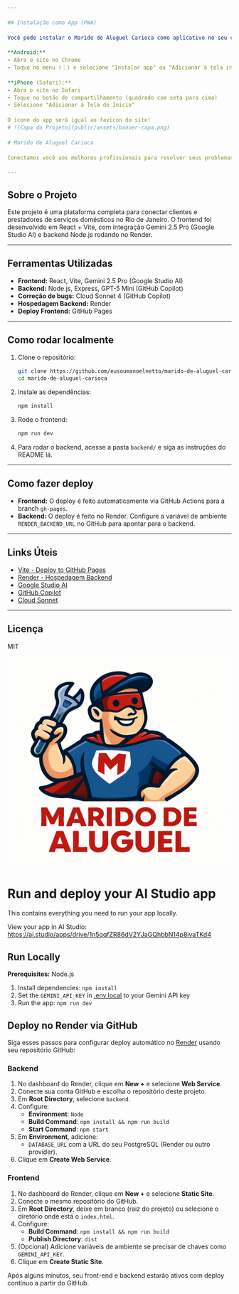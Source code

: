 ```yaml
---

## Instalação como App (PWA)

Você pode instalar o Marido de Aluguel Carioca como aplicativo no seu celular Android ou iPhone:

**Android:**
- Abra o site no Chrome
- Toque no menu (⋮) e selecione "Instalar app" ou "Adicionar à tela inicial"

**iPhone (Safari):**
- Abra o site no Safari
- Toque no botão de compartilhamento (quadrado com seta para cima)
- Selecione "Adicionar à Tela de Início"

O ícone do app será igual ao favicon do site!
# ![Capa do Projeto](public/assets/banner-capa.png)

# Marido de Aluguel Carioca

Conectamos você aos melhores profissionais para resolver seus problemas domésticos.

---
```


## Sobre o Projeto

Este projeto é uma plataforma completa para conectar clientes e prestadores de serviços domésticos no Rio de Janeiro. O frontend foi desenvolvido em React + Vite, com integração Gemini 2.5 Pro (Google Studio AI) e backend Node.js rodando no Render.

---

## Ferramentas Utilizadas

- **Frontend:** React, Vite, Gemini 2.5 Pro (Google Studio AI)
- **Backend:** Node.js, Express, GPT-5 Mini (GitHub Copilot)
- **Correção de bugs:** Cloud Sonnet 4 (GitHub Copilot)
- **Hospedagem Backend:** Render
- **Deploy Frontend:** GitHub Pages

---

## Como rodar localmente

1. Clone o repositório:
   ```bash
   git clone https://github.com/eusoumanoelnetto/marido-de-aluguel-carioca.git
   cd marido-de-aluguel-carioca
   ```
2. Instale as dependências:
   ```bash
   npm install
   ```
3. Rode o frontend:
   ```bash
   npm run dev
   ```
4. Para rodar o backend, acesse a pasta `backend/` e siga as instruções do README lá.

---

## Como fazer deploy

- **Frontend:** O deploy é feito automaticamente via GitHub Actions para a branch `gh-pages`.
- **Backend:** O deploy é feito no Render. Configure a variável de ambiente `RENDER_BACKEND_URL` no GitHub para apontar para o backend.

---

## Links Úteis

- [Vite - Deploy to GitHub Pages](https://vitejs.dev/guide/static-deploy.html#github-pages)
- [Render - Hospedagem Backend](https://render.com/)
- [Google Studio AI](https://studio.bot.google.com/)
- [GitHub Copilot](https://github.com/features/copilot)
- [Cloud Sonnet](https://cloud.google.com/vertex-ai/docs/generative-ai/sonnet)

---

## Licença

MIT
<div align="center">
<img width="1200" height="475" alt="GHBanner" src="./docs/assets/logo_marido_aluguel.png" />
</div>

# Run and deploy your AI Studio app

This contains everything you need to run your app locally.

View your app in AI Studio: https://ai.studio/apps/drive/1n5qqfZR86dV2YJaGQhbbN14p8ivaTKd4

## Run Locally

**Prerequisites:**  Node.js


1. Install dependencies:
   `npm install`
2. Set the `GEMINI_API_KEY` in [.env.local](.env.local) to your Gemini API key
3. Run the app:
   `npm run dev`

## Deploy no Render via GitHub

Siga esses passos para configurar deploy automático no [Render](https://render.com/) usando seu repositório GitHub:

### Backend
1. No dashboard do Render, clique em **New +** e selecione **Web Service**.
2. Conecte sua conta GitHub e escolha o repositório deste projeto.
3. Em **Root Directory**, selecione `backend`.
4. Configure:  
   - **Environment**: `Node`  
   - **Build Command**: `npm install && npm run build`  
   - **Start Command**: `npm start`  
5. Em **Environment**, adicione:  
   - `DATABASE_URL` com a URL do seu PostgreSQL (Render ou outro provider).  
6. Clique em **Create Web Service**.

### Frontend
1. No dashboard do Render, clique em **New +** e selecione **Static Site**.
2. Conecte o mesmo repositório do GitHub.
3. Em **Root Directory**, deixe em branco (raiz do projeto) ou selecione o diretório onde está o `index.html`.
4. Configure:  
   - **Build Command**: `npm install && npm run build`  
   - **Publish Directory**: `dist`  
5. (Opcional) Adicione variáveis de ambiente se precisar de chaves como `GEMINI_API_KEY`.
6. Clique em **Create Static Site**.

Após alguns minutos, seu front-end e backend estarão ativos com deploy contínuo a partir do GitHub.

